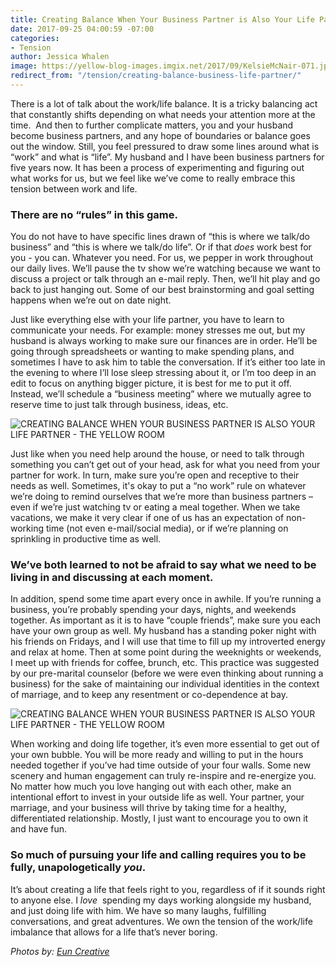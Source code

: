 ```yaml
---
title: Creating Balance When Your Business Partner is Also Your Life Partner
date: 2017-09-25 04:00:59 -07:00
categories:
- Tension
author: Jessica Whalen
image: https://yellow-blog-images.imgix.net/2017/09/KelsieMcNair-071.jpg
redirect_from: "/tension/creating-balance-business-life-partner/"
---
```


There is a lot of talk about the work/life balance. It is a tricky balancing act that constantly shifts depending on what needs your attention more at the time.  And then to further complicate matters, you and your husband become business partners, and any hope of boundaries or balance goes out the window. Still, you feel pressured to draw some lines around what is “work” and what is “life”. My husband and I have been business partners for five years now. It has been a process of experimenting and figuring out what works for us, but we feel like we’ve come to really embrace this tension between work and life.

### There are no “rules” in this game.

You do not have to have specific lines drawn of “this is where we talk/do business” and “this is where we talk/do life”. Or if that _does_ work best for you - you can. Whatever you need. For us, we pepper in work throughout our daily lives. We’ll pause the tv show we’re watching because we want to discuss a project or talk through an e-mail reply. Then, we’ll hit play and go back to just hanging out. Some of our best brainstorming and goal setting happens when we’re out on date night.

Just like everything else with your life partner, you have to learn to communicate your needs. For example: money stresses me out, but my husband is always working to make sure our finances are in order. He’ll be going through spreadsheets or wanting to make spending plans, and sometimes I have to ask him to table the conversation. If it’s either too late in the evening to where I’ll lose sleep stressing about it, or I’m too deep in an edit to focus on anything bigger picture, it is best for me to put it off. Instead, we’ll schedule a “business meeting” where we mutually agree to reserve time to just talk through business, ideas, etc.

![CREATING BALANCE WHEN YOUR BUSINESS PARTNER IS ALSO YOUR LIFE PARTNER - THE YELLOW ROOM](https://yellow-blog-images.imgix.net/2017/09/KelsieMcNair-108.jpg)

Just like when you need help around the house, or need to talk through something you can’t get out of your head, ask for what you need from your partner for work. In turn, make sure you’re open and receptive to their needs as well. Sometimes, it's okay to put a “no work” rule on whatever we’re doing to remind ourselves that we’re more than business partners – even if we’re just watching tv or eating a meal together. When we take vacations, we make it very clear if one of us has an expectation of non-working time (not even e-mail/social media), or if we’re planning on sprinkling in productive time as well.

### We’ve both learned to not be afraid to say what we need to be living in and discussing at each moment.

In addition, spend some time apart every once in awhile. If you’re running a business, you’re probably spending your days, nights, and weekends together. As important as it is to have “couple friends”, make sure you each have your own group as well. My husband has a standing poker night with his friends on Fridays, and I will use that time to fill up my introverted energy and relax at home. Then at some point during the weeknights or weekends, I meet up with friends for coffee, brunch, etc. This practice was suggested by our pre-marital counselor (before we were even thinking about running a business) for the sake of maintaining our individual identities in the context of marriage, and to keep any resentment or co-dependence at bay.

![CREATING BALANCE WHEN YOUR BUSINESS PARTNER IS ALSO YOUR LIFE PARTNER - THE YELLOW ROOM](https://yellow-blog-images.imgix.net/2017/09/KelsieMcNair-088.jpg)

When working and doing life together, it’s even more essential to get out of your own bubble. You will be more ready and willing to put in the hours needed together if you’ve had time outside of your four walls. Some new scenery and human engagement can truly re-inspire and re-energize you. No matter how much you love hanging out with each other, make an intentional effort to invest in your outside life as well. Your partner, your marriage, and your business will thrive by taking time for a healthy, differentiated relationship. Mostly, I just want to encourage you to own it and have fun.

### So much of pursuing your life and calling requires you to be fully, unapologetically _you_.

It’s about creating a life that feels right to you, regardless of if it sounds right to anyone else. I _love_  spending my days working alongside my husband, and just doing life with him. We have so many laughs, fulfilling conversations, and great adventures. We own the tension of the work/life imbalance that allows for a life that’s never boring.

_Photos by: [Eun Creative](http://www.euncreative.com/)_

